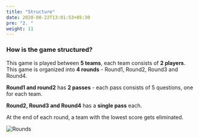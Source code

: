 ```yaml
---
title: "Structure"
date: 2020-08-22T13:01:53+05:30
pre: "2. "
weight: 11
---
```


### How is the game structured?

This game is played between **5 teams**, each team consists of **2 players**. This game is organized into **4 rounds** - Round1, Round2, Round3 and Round4.

**Round1 and round2** has **2 passes** - each pass consists of 5 questions, one for each team. 

**Round2, Round3 and Round4** has a **single pass** each. 

At the end of each round, a team with the lowest score gets eliminated.  

![Rounds](/images/rounds.png?width=700px)